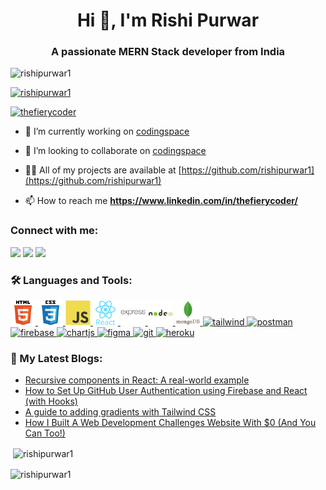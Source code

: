 <h1 align="center">Hi 👋, I'm Rishi Purwar</h1>
<h3 align="center">A passionate MERN Stack developer from India</h3>

<p align="left"> <img src="https://komarev.com/ghpvc/?username=rishipurwar1&label=Profile%20views&color=0e75b6&style=flat" alt="rishipurwar1" /> </p>

<p align="left"> <a href="https://github.com/ryo-ma/github-profile-trophy"><img src="https://github-profile-trophy.vercel.app/?username=rishipurwar1" alt="rishipurwar1" /></a> </p>

<p align="left"> <a href="https://twitter.com/thefierycoder" target="blank"><img src="https://img.shields.io/twitter/follow/thefierycoder?logo=twitter&style=for-the-badge" alt="thefierycoder" /></a> </p>

- 🔭 I’m currently working on [codingspace](https://github.com/rishipurwar1/coding-space)

- 👀 I’m looking to collaborate on [codingspace](https://github.com/rishipurwar1/coding-space)

- 👨‍💻 All of my projects are available at [https://github.com/rishipurwar1](https://github.com/rishipurwar1)

- 📫 How to reach me **https://www.linkedin.com/in/thefierycoder/**

<h3 align="left">Connect with me:</h3>
<p align="left">
<a href="https://twitter.com/thefierycoder" target="_blank"><img width="40" src="https://cdn2.iconfinder.com/data/icons/social-media-2199/64/social_media_isometric_6-twitter-512.png" /></a>
<a href="https://linkedin.com/in/thefierycoder" target="_blank"><img width="40" src="https://cdn2.iconfinder.com/data/icons/social-media-2199/64/social_media_isometric_14-linkedin-512.png" /></a>
<a href="https://www.youtube.com/c/TheFieryCoder" target="_blank"><img width="40" src="https://i.imgur.com/Zm5LYS9.png" /></a>
</p>

<h3 align="left">🛠 Languages and Tools:</h3>
<p align="left">
<a href="https://www.w3.org/html/" target="_blank"> <img src="https://raw.githubusercontent.com/devicons/devicon/master/icons/html5/html5-original-wordmark.svg" alt="html5" width="40" height="40"/> </a>
  <a href="https://www.w3schools.com/css/" target="_blank"> <img src="https://raw.githubusercontent.com/devicons/devicon/master/icons/css3/css3-original-wordmark.svg" alt="css3" width="40" height="40"/> </a>
<a href="https://developer.mozilla.org/en-US/docs/Web/JavaScript" target="_blank"> <img src="https://raw.githubusercontent.com/devicons/devicon/master/icons/javascript/javascript-original.svg" alt="javascript" width="40" height="40"/> </a>
<a href="https://reactjs.org/" target="_blank"> <img src="https://raw.githubusercontent.com/devicons/devicon/master/icons/react/react-original-wordmark.svg" alt="react" width="40" height="40"/> </a>
<a href="https://expressjs.com" target="_blank"> <img src="https://raw.githubusercontent.com/devicons/devicon/master/icons/express/express-original-wordmark.svg" alt="express" width="40" height="40"/> </a>
<a href="https://nodejs.org" target="_blank"> <img src="https://raw.githubusercontent.com/devicons/devicon/master/icons/nodejs/nodejs-original-wordmark.svg" alt="nodejs" width="40" height="40"/> </a>
<a href="https://www.mongodb.com/" target="_blank"> <img src="https://raw.githubusercontent.com/devicons/devicon/master/icons/mongodb/mongodb-original-wordmark.svg" alt="mongodb" width="40" height="40"/> </a>
<a href="https://tailwindcss.com/" target="_blank"> <img src="https://www.vectorlogo.zone/logos/tailwindcss/tailwindcss-icon.svg" alt="tailwind" width="40" height="40"/> </a>
<a href="https://postman.com" target="_blank"> <img src="https://www.vectorlogo.zone/logos/getpostman/getpostman-icon.svg" alt="postman" width="40" height="40"/> </a>
<a href="https://firebase.google.com/" target="_blank"> <img src="https://www.vectorlogo.zone/logos/firebase/firebase-icon.svg" alt="firebase" width="40" height="40"/> </a>
<a href="https://www.chartjs.org" target="_blank"> <img src="https://www.chartjs.org/media/logo-title.svg" alt="chartjs" width="40" height="40"/> </a>  <a href="https://www.figma.com/" target="_blank"> <img src="https://www.vectorlogo.zone/logos/figma/figma-icon.svg" alt="figma" width="40" height="40"/> </a>  <a href="https://git-scm.com/" target="_blank"> <img src="https://www.vectorlogo.zone/logos/git-scm/git-scm-icon.svg" alt="git" width="40" height="40"/> </a> <a href="https://heroku.com" target="_blank"> <img src="https://www.vectorlogo.zone/logos/heroku/heroku-icon.svg" alt="heroku" width="40" height="40"/> </a> </p>

<h3 align="left">📝 My Latest Blogs:</h3>

- [Recursive components in React: A real-world example](https://blog.logrocket.com/recursive-components-react-real-world-example/)
- [How to Set Up GitHub User Authentication using Firebase and React (with Hooks)](https://www.freecodecamp.org/news/github-user-authentication-using-firebase-and-reactjs-with-hooks/)
- [A guide to adding gradients with Tailwind CSS](https://blog.logrocket.com/guide-adding-gradients-tailwind-css/)
- [How I Built A Web Development Challenges Website With $0 (And You Can Too!)](https://thefierycoder.hashnode.dev/how-i-built-a-web-development-challenges-website-with-dollar0-and-you-can-too)

<p>&nbsp;<img align="center" src="https://github-readme-stats.vercel.app/api?username=rishipurwar1&show_icons=true&locale=en" alt="rishipurwar1" /></p>

<p><img align="center" src="https://github-readme-streak-stats.herokuapp.com/?user=rishipurwar1&" alt="rishipurwar1" /></p>

